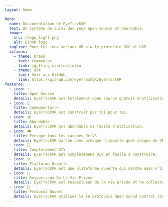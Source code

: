 ```yaml
---
layout: home

hero:
  name: Doccumentation de EyeTrackVR
  text: Un système de suivi des yeux open source et abordable.
  image:
    src: /logo_light.png
    alt: ETRVR logo
  tagline: Pour les jeux sociaux VR via le protocole OSC et UDP.
  actions:
    - theme: brand
      text: Commencer
      link: /getting_started/intro
    - theme: alt
      text: Voir sur GitHub
      link: https://github.com/EyeTrackVR/EyeTrackVR
features:
  - icon: ⚡️
    title: Open Source
    details: EyeTrackVR est totalement open source gratuit d'utilisation.
  - icon: 🎉
    title: Communautaire
    details: EyeTrackVR est construit par toi pour toi.
  - icon: 💰
    title: Abordable
    details: EyeTrackVR est abordable et facile d'utilisation.
  - icon: 🎮
    title: Presque tout les casques de VR
    details: EyeTrackVR marche avec presque n'importe quel casque de VR.
  - icon: 🔨
    title: Complètement DIY
    details: EyeTrackVR est complètement DIY et facile à construire.
  - icon: 🌐
    title: Platforme Ouverte
    details: EyeTrackVR est une plateforme ouverte qui marche avec n'importe quel jeu VR social.
  - icon: 🔏
    title: Respectueux De La Vie Privée
    details: EyeTrackVR est respectueux de la vie privée et ne collected aucune donnée stocké sur ton propre PC.
  - icon: 📡
    title: Protocol Ouvert
    details: EyeTrackVR utilises le le protocole Open Sound Control (OSC).
---
```

